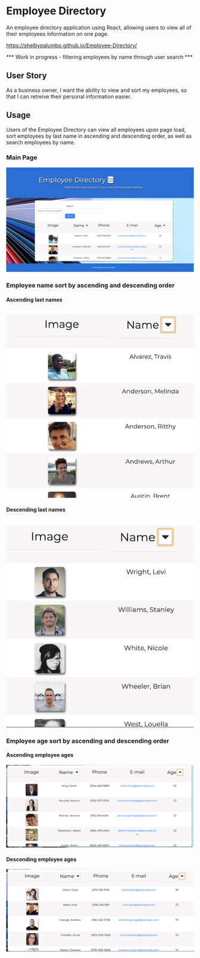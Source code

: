 # Employee Directory
An employee directory application using React, allowing users to view all of their employees information on one page. 
<br>

https://shelbypalumbo.github.io/Employee-Directory/

*** Work in progress - filtering employees by name through user search ***

## User Story
As a business owner, I want the ability to view and sort my employees, so that I can retreive their personal information easier.

## Usage
Users of the Employee Directory can view all employees upon page load, sort employees by last name in ascending and descending order, as well as search employees by name.

### Main Page
![Main View](./public/reademeImg/ui.png)


### Employee name sort by ascending and descending order

#### Ascending last names
![NameAsc View](./public/reademeImg/ascName.png)

#### Descending last names
![NameDsc View](./public/reademeImg/dscName.png)


### Employee age sort by ascending and descending order

#### Ascending employee ages
![AgeAsc View](./public/reademeImg/ascAge.png)

#### Descending employee ages
![AgeDsc View](./public/reademeImg/dscAge.png)